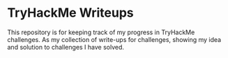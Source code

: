 # TryHackMe Writeups
This repository is for keeping track of my progress in TryHackMe challenges. As my collection of write-ups for challenges, showing my idea and solution to challenges I have solved.
